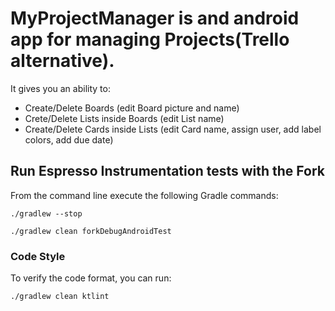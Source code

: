 # MyProjectManager is and android app for managing Projects(Trello alternative). 
It gives you an ability to:
* Create/Delete Boards (edit Board picture and name)
* Crete/Delete Lists inside Boards (edit List name)
* Create/Delete Cards inside Lists (edit Card name, assign user, add label colors, add due date)


## Run Espresso Instrumentation tests with the Fork
From the command line execute the following Gradle commands:
```
./gradlew --stop
```
```
./gradlew clean forkDebugAndroidTest
```

### Code Style
To verify the code format, you can run:
```
./gradlew clean ktlint
```
